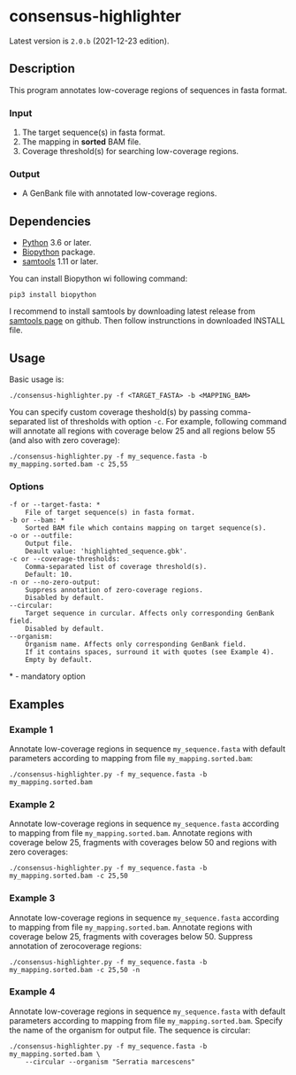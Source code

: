 # consensus-highlighter

Latest version is `2.0.b` (2021-12-23 edition).

## Description

This program annotates low-coverage regions of sequences in fasta format.

### Input

1. The target sequence(s) in fasta format.
2. The mapping in **sorted** BAM file.
3. Coverage threshold(s) for searching low-coverage regions.

### Output

- A GenBank file with annotated low-coverage regions.

## Dependencies

- [Python](https://www.python.org/downloads/) 3.6 or later.
- [Biopython](https://biopython.org/) package.
- [samtools](https://github.com/samtools/samtools) 1.11 or later.

You can install Biopython wi following command:
```
pip3 install biopython
```

I recommend to install samtools by downloading latest release from [samtools page](https://github.com/samtools/samtools) on github. Then follow instrunctions in downloaded INSTALL file.

## Usage

Basic usage is:
```
./consensus-highlighter.py -f <TARGET_FASTA> -b <MAPPING_BAM>
```

You can specify custom coverage theshold(s) by passing comma-separated list of thresholds with option `-c`. For example, following command will annotate all regions with coverage below 25 and all regions below 55 (and also with zero coverage):

```
./consensus-highlighter.py -f my_sequence.fasta -b my_mapping.sorted.bam -c 25,55
```

### Options

```
-f or --target-fasta: *
    File of target sequence(s) in fasta format.
-b or --bam: *
    Sorted BAM file which contains mapping on target sequence(s).
-o or --outfile:
    Output file.
    Deault value: 'highlighted_sequence.gbk'.
-c or --coverage-thresholds:
    Comma-separated list of coverage threshold(s).
    Default: 10.
-n or --no-zero-output:
    Suppress annotation of zero-coverage regions.
    Disabled by default.
--circular:
    Target sequence in curcular. Affects only corresponding GenBank field.
    Disabled by default.
--organism:
    Organism name. Affects only corresponding GenBank field.
    If it contains spaces, surround it with quotes (see Example 4).
    Empty by default.
```
\* - mandatory option


## Examples

### Example 1

Annotate low-coverage regions in sequence `my_sequence.fasta` with default parameters according to mapping from file `my_mapping.sorted.bam`:

```
./consensus-highlighter.py -f my_sequence.fasta -b my_mapping.sorted.bam
```

### Example 2

Annotate low-coverage regions in sequence `my_sequence.fasta` according to mapping from file `my_mapping.sorted.bam`. Annotate regions with coverage below 25, fragments with coverages below 50 and regions with zero coverages:

```
./consensus-highlighter.py -f my_sequence.fasta -b my_mapping.sorted.bam -c 25,50
```

### Example 3

Annotate low-coverage regions in sequence `my_sequence.fasta` according to mapping from file `my_mapping.sorted.bam`. Annotate regions with coverage below 25, fragments with coverages below 50. Suppress annotation of zerocoverage regions:

```
./consensus-highlighter.py -f my_sequence.fasta -b my_mapping.sorted.bam -c 25,50 -n
```

### Example 4

Annotate low-coverage regions in sequence `my_sequence.fasta` with default parameters according to mapping from file `my_mapping.sorted.bam`. Specify the name of the organism for output file. The sequence is circular:

```
./consensus-highlighter.py -f my_sequence.fasta -b my_mapping.sorted.bam \
    --circular --organism "Serratia marcescens"
```
